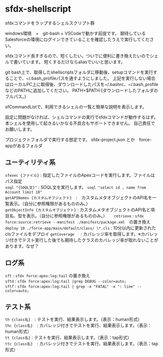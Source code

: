 # sfdx-shellscript
sfdxコマンドをラップするシェルスクリプト群

windows環境　+　git-bash + VSCodeで動かす前提です。
期待しているSalesforceの環境にログインできていることを確認したうえで実行してください。

sfdxコマンド長すぎるので、短くしたい。ついでに便利に書き換えたいのでシェルで書いています。
短くするだけならaliasでいいと思います。

git bash上で、取得したshellscriptsフォルダに移動後、setupコマンドを実行することで、\~/.bash_profileパスを通すようにしました。
上記を実行しない場合はローカルPC上に取得後、ダウンロードしたパスを\~/.bashrc、\~/.bash_profileなどのPATHに追加してください。
PATH=$PATH:{ダウンロードしたフォルダのフルパス。}

sfCommandListで、利用できるシェルの一覧と簡単な説明を表示します。

設定に問題がなければ、シェルコマンドの実行でsfdxコマンドが動作するはず。
本シェルを使用して起きるいかなる不具合もサポートできません。
自己責任でお願いします。

プロジェクトフォルダで実行する想定です。
sfdx-project.json とか　force-appがあるフォルダ

## ユーティリティ系
`sfexec {ファイル}` : 指定したファイルのApexコードを実行します。ファイルはパス指定  
`soql "{SOQL文}"` : SOQL文を実行します。 `soql "select id , name from Account limit 10"`  
`getAPINames {カスタムオブジェクト}`　:　カスタムメタオブジェクトのAPI名を一覧表示。（自分に参照権限があるもののみ。）  
`getObjectInfo {カスタムオブジェクト}` : カスタムメタオブジェクトのAPI名と項目名、型を表示。（自分に参照権限があるもののみ。）  　
`retrieve` : `sfdx force:source:retrieve --manifest ./manifest/package.xml`　の置き換え   　
`deploy 10 ./force-app/main/default/class/ \*.cls` : 10分以内に更新されたclsファイルをデプロイ
`getCoverage `　: カバレッジ率を取得します。※カバレッジ付きでテスト実行した後でも期待したクラスのカバレッジ率が取れないことがあります。なぜ？

  
## ログ系
`sft` : `sfdx force:apex:log:tail` の置き換え  
`sftd` : `sfdx force:apex:log:tail |grep DEBUG --color=auto;`  
`sftf` : `sfdx force:apex:log:tail | grep -e "FATAL" -e ": line" --color=auto;`  
  
  
## テスト系
`th {class名}`　: テストを実行、結果表示します。（表示：human形式）  
`thc {class名}`　: カバレッジ付きでテストを実行、結果表示します。（表示：human形式）  
`tt {class名}` : テストを実行、結果表示します。（表示：tap形式）  
`ttc {class名}`　: カバレッジ付きでテストを実行、結果表示します。（表示：tap形式）  


